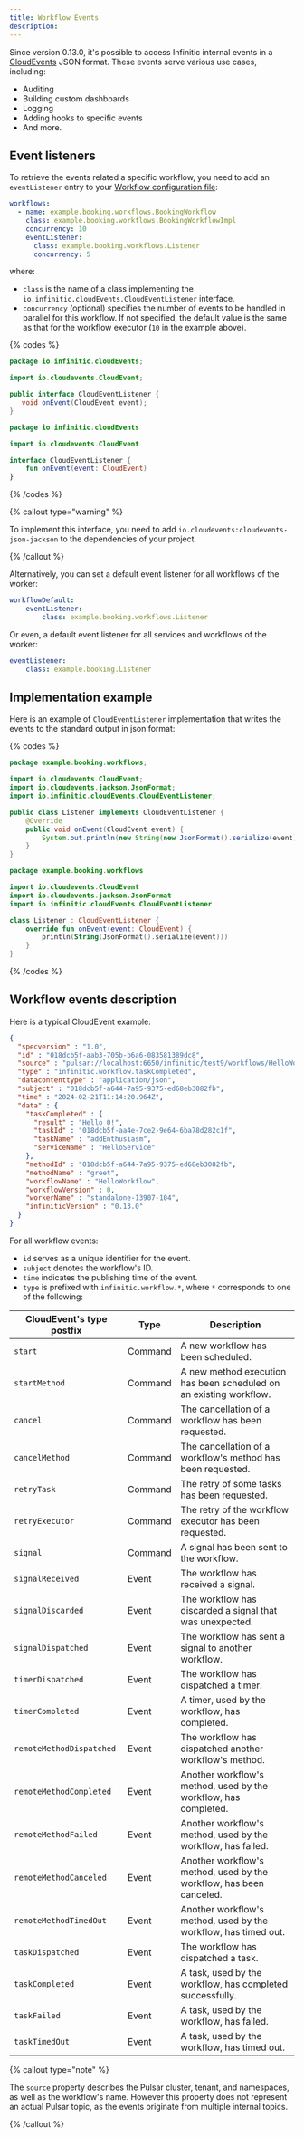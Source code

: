 ```yaml
---
title: Workflow Events
description:
---
```

Since version 0.13.0, it's possible to access Infinitic internal events in a [CloudEvents](https://cloudevents.io) JSON format. These events serve various use cases, including:

- Auditing
- Building custom dashboards
- Logging
- Adding hooks to specific events
- And more.

## Event listeners

To retrieve the events related a specific workflow, you need to add an `eventListener` entry to your [Workflow configuration file](/docs/workflows/workers#configuration-file):

```yaml
workflows:
  - name: example.booking.workflows.BookingWorkflow
    class: example.booking.workflows.BookingWorkflowImpl
    concurrency: 10
    eventListener:
      class: example.booking.workflows.Listener
      concurrency: 5
```

where:

- `class` is the name of a class implementing the `io.infinitic.cloudEvents.CloudEventListener` interface.
- `concurrency` (optional) specifies the number of events to be handled in parallel for this workflow. If not specified, the default value is the same as that for the workflow executor (`10` in the example above).

{% codes %}

```java
package io.infinitic.cloudEvents;

import io.cloudevents.CloudEvent;

public interface CloudEventListener {
   void onEvent(CloudEvent event);
}
```

```kotlin
package io.infinitic.cloudEvents

import io.cloudevents.CloudEvent

interface CloudEventListener {
    fun onEvent(event: CloudEvent)
}
```

{% /codes %}

{% callout type="warning"  %}

To implement this interface, you need to add `io.cloudevents:cloudevents-json-jackson` to the dependencies of your project.

{% /callout  %}

Alternatively, you can set a default event listener for all workflows of the worker:

```yaml
workflowDefault:
    eventListener:
        class: example.booking.workflows.Listener
```

Or even, a default event listener for all services and workflows of the worker:

```yaml
eventListener:
    class: example.booking.Listener
```

## Implementation example

Here is an example of `CloudEventListener` implementation that writes the events to the standard output in json format:

{% codes %}

```java
package example.booking.workflows;

import io.cloudevents.CloudEvent;
import io.cloudevents.jackson.JsonFormat;
import io.infinitic.cloudEvents.CloudEventListener;

public class Listener implements CloudEventListener {
    @Override
    public void onEvent(CloudEvent event) {
        System.out.println(new String(new JsonFormat().serialize(event)));
    }
}
```

```kotlin
package example.booking.workflows

import io.cloudevents.CloudEvent
import io.cloudevents.jackson.JsonFormat
import io.infinitic.cloudEvents.CloudEventListener

class Listener : CloudEventListener {
    override fun onEvent(event: CloudEvent) {
        println(String(JsonFormat().serialize(event)))
    }
}
```

{% /codes %}

## Workflow events description

Here is a typical CloudEvent example:

```json
{
  "specversion" : "1.0",
  "id" : "018dcb5f-aab3-705b-b6a6-083581389dc8",
  "source" : "pulsar://localhost:6650/infinitic/test9/workflows/HelloWorkflow",
  "type" : "infinitic.workflow.taskCompleted",
  "datacontenttype" : "application/json",
  "subject" : "018dcb5f-a644-7a95-9375-ed68eb3082fb",
  "time" : "2024-02-21T11:14:20.964Z",
  "data" : {
    "taskCompleted" : {
      "result" : "Hello 0!",
      "taskId" : "018dcb5f-aa4e-7ce2-9e64-6ba78d282c1f",
      "taskName" : "addEnthusiasm",
      "serviceName" : "HelloService"
    },
    "methodId" : "018dcb5f-a644-7a95-9375-ed68eb3082fb",
    "methodName" : "greet",
    "workflowName" : "HelloWorkflow",
    "workflowVersion" : 0,
    "workerName" : "standalone-13907-104",
    "infiniticVersion" : "0.13.0"
  }
}
```

For all workflow events:

- `id` serves as a unique identifier for the event.
- `subject` denotes the workflow's ID.
- `time` indicates the publishing time of the event.
- `type` is prefixed with `infinitic.workflow.*`, where `*` corresponds to one of the following:

| CloudEvent's type postfix    | Type  | Description                                                                                        |
| --------------------- | ------- | -------------------------------------------------------------------------------------------------- |
| `start`               | Command | A new workflow has been scheduled.             |
| `startMethod`         | Command | A new method execution has been scheduled on an existing workflow.    |
| `cancel`              | Command | The cancellation of a workflow has been requested.      |
| `cancelMethod`        | Command | The cancellation of a workflow's method has been requested.   |
| `retryTask`           | Command | The retry of some tasks has been requested.          |
| `retryExecutor`       | Command | The retry of the workflow executor has been requested.      |
| `signal`              | Command | A signal has been sent to the workflow.          |
| `signalReceived`      | Event   | The workflow has received a signal.       |
| `signalDiscarded`     | Event   | The workflow has discarded a signal that was unexpected.     |
| `signalDispatched`    | Event   | The workflow has sent a signal to another workflow.     |
| `timerDispatched`     | Event   | The workflow has dispatched a timer.       |
| `timerCompleted`      | Event   | A timer, used by the workflow, has completed.     |
| `remoteMethodDispatched`| Event   | The workflow has dispatched another workflow's method. |
| `remoteMethodCompleted` | Event   | Another workflow's method, used by the workflow, has completed.    |
| `remoteMethodFailed`    | Event   | Another workflow's method, used by the workflow, has failed.   |
| `remoteMethodCanceled`  | Event   | Another workflow's method, used by the workflow, has been canceled.     |
| `remoteMethodTimedOut`  | Event   | Another workflow's method, used by the workflow, has timed out.      |
| `taskDispatched`    | Event   | The workflow has dispatched a task.               |
| `taskCompleted`     | Event   | A task, used by the workflow, has completed successfully.   |
| `taskFailed`        | Event   | A task, used by the workflow, has failed.       |
| `taskTimedOut`      | Event   | A task, used by the workflow, has  timed out.        |

{% callout type="note"  %}

The `source` property describes the Pulsar cluster, tenant, and namespaces, as well as the workflow's name. However this property does not represent an actual Pulsar topic, as the events originate from multiple internal topics.

{% /callout  %}